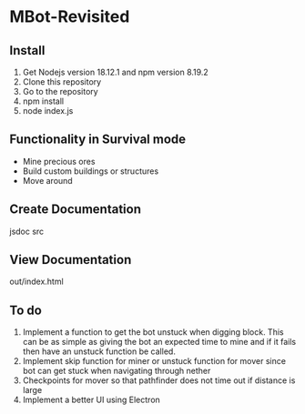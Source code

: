 # MBot-Revisited
## Install
1. Get Nodejs version 18.12.1 and npm version 8.19.2
2. Clone this repository
3. Go to the repository
4. npm install
5. node index.js

## Functionality in Survival mode
- Mine precious ores
- Build custom buildings or structures
- Move around

## Create Documentation
jsdoc src

## View Documentation
out/index.html

## To do
1. Implement a function to get the bot unstuck when digging block. This can be as simple as giving the bot an expected time to mine and if it fails then have an unstuck function be called.
2. Implement skip function for miner or unstuck function for mover since bot can get stuck when navigating through nether
3. Checkpoints for mover so that pathfinder does not time out if distance is large
4. Implement a better UI using Electron
